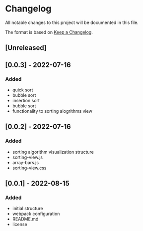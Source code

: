 # Changelog
All notable changes to this project will be documented in this file.

The format is based on [Keep a Changelog](https://keepachangelog.com/en/1.0.0/).

## [Unreleased]

## [0.0.3] - 2022-07-16
### Added
- quick sort
- bubble sort
- insertion sort
- bubble sort
- functionality to sorting alogrithms view

## [0.0.2] - 2022-07-16
### Added
- sorting algorithm visualization structure
- sorting-view.js
- array-bars.js
- sorting-view.css

## [0.0.1] - 2022-08-15
### Added
- initial structure
- webpack configuration
- README.md
- license



